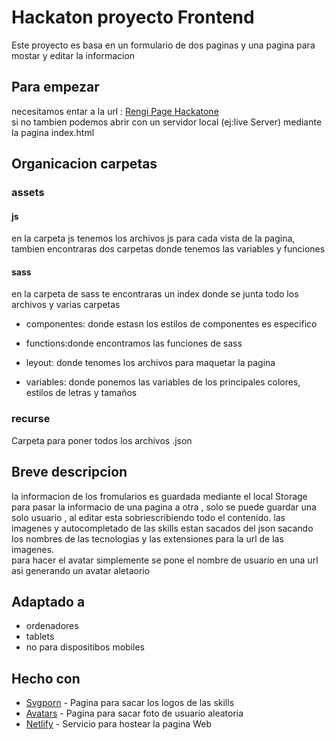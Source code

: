 # Hackaton proyecto Frontend

Este proyecto es basa en un formulario  de dos paginas y una pagina para mostar y editar la informacion


## Para empezar

necesitamos entar a la url : [Rengi Page Hackatone](https://distracted-bhaskara-1fc729.netlify.app)  <br>
si no tambien podemos abrir con un servidor local (ej:live Server) mediante la pagina index.html 

## Organicacion carpetas

### assets

#### js
en la carpeta js tenemos los archivos js para cada vista de la pagina, tambien encontraras dos carpetas donde tenemos las variables y  funciones
#### sass
en la carpeta de sass te encontraras un index donde se junta todo los archivos y varias carpetas 
* componentes: donde estasn los estilos de componentes es especifico

* functions:donde encontramos las funciones de sass

* leyout: donde tenomes los archivos para maquetar la pagina

* variables: donde ponemos las variables de los principales colores, estilos de letras y tamaños
### recurse
Carpeta para poner todos los archivos .json

## Breve descripcion
la informacion de los fromularios es guardada mediante el local Storage para pasar la informacio de una pagina a otra ,
solo se puede guardar una solo usuario ,  al editar esta sobriescribiendo todo el contenido.
las imagenes y autocompletado de las skills estan sacados del json sacando los nombres de las tecnologias y las extensiones para la url de las imagenes.<br>
para hacer el avatar simplemente se pone el nombre de usuario en una url asi generando un avatar aletaorio 


## Adaptado a

* ordenadores
* tablets
* no para dispositibos mobiles

## Hecho con

* [Svgporn](https://cdn.svgporn.com) - Pagina para sacar los logos de las skills
* [Avatars](https://avatars.dicebear.com) - Pagina para sacar foto de usuario aleatoria
* [Netlify](https://www.netlify.com/) - Servicio para hostear la pagina Web



